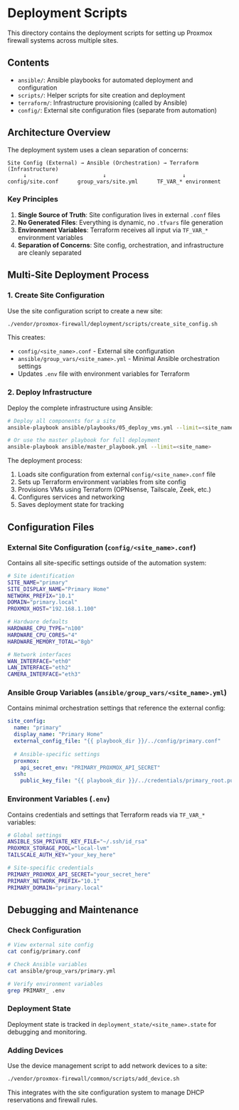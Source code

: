 # Deployment Scripts

This directory contains the deployment scripts for setting up Proxmox firewall systems across multiple sites.

## Contents

- `ansible/`: Ansible playbooks for automated deployment and configuration
- `scripts/`: Helper scripts for site creation and deployment
- `terraform/`: Infrastructure provisioning (called by Ansible)
- `config/`: External site configuration files (separate from automation)

## Architecture Overview

The deployment system uses a clean separation of concerns:

```
Site Config (External) → Ansible (Orchestration) → Terraform (Infrastructure)
     ↓                        ↓                        ↓
config/site.conf      group_vars/site.yml      TF_VAR_* environment
```

### Key Principles

1. **Single Source of Truth**: Site configuration lives in external `.conf` files
2. **No Generated Files**: Everything is dynamic, no `.tfvars` file generation
3. **Environment Variables**: Terraform receives all input via `TF_VAR_*` environment variables
4. **Separation of Concerns**: Site config, orchestration, and infrastructure are cleanly separated

## Multi-Site Deployment Process

### 1. Create Site Configuration

Use the site configuration script to create a new site:

```bash
./vendor/proxmox-firewall/deployment/scripts/create_site_config.sh
```

This creates:
- `config/<site_name>.conf` - External site configuration
- `ansible/group_vars/<site_name>.yml` - Minimal Ansible orchestration settings  
- Updates `.env` file with environment variables for Terraform

### 2. Deploy Infrastructure

Deploy the complete infrastructure using Ansible:

```bash
# Deploy all components for a site
ansible-playbook ansible/playbooks/05_deploy_vms.yml --limit=<site_name>

# Or use the master playbook for full deployment
ansible-playbook ansible/master_playbook.yml --limit=<site_name>
```

The deployment process:
1. Loads site configuration from external `config/<site_name>.conf` file
2. Sets up Terraform environment variables from site config
3. Provisions VMs using Terraform (OPNsense, Tailscale, Zeek, etc.)
4. Configures services and networking
5. Saves deployment state for tracking

## Configuration Files

### External Site Configuration (`config/<site_name>.conf`)

Contains all site-specific settings outside of the automation system:

```bash
# Site identification
SITE_NAME="primary"
SITE_DISPLAY_NAME="Primary Home"
NETWORK_PREFIX="10.1"
DOMAIN="primary.local"
PROXMOX_HOST="192.168.1.100"

# Hardware defaults
HARDWARE_CPU_TYPE="n100"
HARDWARE_CPU_CORES="4"
HARDWARE_MEMORY_TOTAL="8gb"

# Network interfaces
WAN_INTERFACE="eth0"
LAN_INTERFACE="eth2"
CAMERA_INTERFACE="eth3"
```

### Ansible Group Variables (`ansible/group_vars/<site_name>.yml`)

Contains minimal orchestration settings that reference the external config:

```yaml
site_config:
  name: "primary"
  display_name: "Primary Home"
  external_config_file: "{{ playbook_dir }}/../config/primary.conf"
  
  # Ansible-specific settings
  proxmox:
    api_secret_env: "PRIMARY_PROXMOX_API_SECRET"
  ssh:
    public_key_file: "{{ playbook_dir }}/../credentials/primary_root.pub"
```

### Environment Variables (`.env`)

Contains credentials and settings that Terraform reads via `TF_VAR_*` variables:

```bash
# Global settings
ANSIBLE_SSH_PRIVATE_KEY_FILE="~/.ssh/id_rsa"
PROXMOX_STORAGE_POOL="local-lvm"
TAILSCALE_AUTH_KEY="your_key_here"

# Site-specific credentials
PRIMARY_PROXMOX_API_SECRET="your_secret_here"
PRIMARY_NETWORK_PREFIX="10.1"
PRIMARY_DOMAIN="primary.local"
```

## Debugging and Maintenance

### Check Configuration
```bash
# View external site config
cat config/primary.conf

# Check Ansible variables
cat ansible/group_vars/primary.yml

# Verify environment variables
grep PRIMARY_ .env
```

### Deployment State
Deployment state is tracked in `deployment_state/<site_name>.state` for debugging and monitoring.

### Adding Devices
Use the device management script to add network devices to a site:

```bash
./vendor/proxmox-firewall/common/scripts/add_device.sh
```

This integrates with the site configuration system to manage DHCP reservations and firewall rules.
